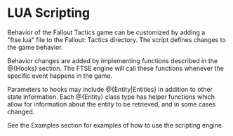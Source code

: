 # LUA Scripting

Behavior of the Fallout Tactics game can be customized by adding a "ftse.lua" file to the Fallout: Tactics directory. The script defines changes to the game behavior.

Behavior changes are added by implementing functions described in the @{Hooks} section. The FTSE engine will call these functions whenever the specific event happens in the game.

Parameters to hooks may include @{Entity|Entities} in addition to other state information. Each @{Entity} class type has helper functions which allow for information about the entity to be retrieved, and in some cases changed.

See the Examples section for examples of how to use the scripting engine.
